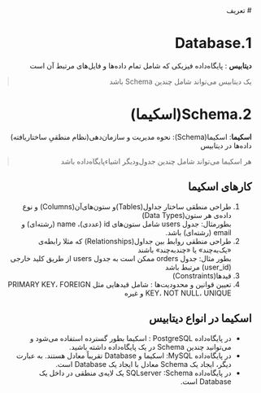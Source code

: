 <div style="direction:rtl;">
# تعریف 

# 1.Database

**دیتابیس** : پایگاه‌داده فیزیکی که شامل تمام داده‌ها و فایل‌های مرتبط آن است
> یک دیتابیس می‌تواند شامل چندین Schema باشد

# 2.Schema(اسکیما)

**اسکیما**: اسکیما(Schema): نحوه مدیریت و سازمان‌دهی(نظام منطقیِ ساختاریافته) داده‌ها در دیتابیس
> هر اسکیما می‌تواند شامل چندین جدول‌ودیگر اشیاءپایگاه‌داده باشد

## کارهای اسکیما

1. طراحی منطقی ساختار جداول(Tables)و ستون‌های‌آن(Columns) و نوع داده‌ی هر ستون(Data Types)\
   بطورمثال: جدول users شامل ستون‌های id (عددی)، name (رشته‌ای) و email (رشته‌ای) باشد.
2. طراحی منطقی روابط بین جداول(Relationships) که مثلا رابطه‌ی «یک‌به‌چند» یا «چندبه‌چند» باشند\
   بطور مثال: جدول orders ممکن است به جدول users از طریق کلید خارجی (user_id) مرتبط باشد
3. قیدها(Constraints)
4. تعیین قوانین و محدودیت‌ها : شامل قیدهایی مثل PRIMARY KEY، FOREIGN KEY، NOT NULL، UNIQUE و غیره

## اسکیما در انواع دیتابیس

* در پایگاه‌داده PostgreSQL : اسکیما بطور گسترده استفاده می‌شود و می‌توانید چندین Schema در یک پایگاه‌داده داشته باشید.
* در پایگاه‌داده MySQL: اسکیما و Database تقریباً معادل هستند. به عبارت دیگر، ایجاد یک Schema معادل با ایجاد یک Database است.
* در پایگاه‌داده SQLserver :Schema یک لایه‌ی منطقی در داخل یک Database است.

</div>
